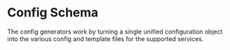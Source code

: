 # Config Schema
The config generators work by turning a single unified configuration object into the various config and template files for the supported services.